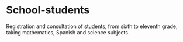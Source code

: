 # School-students
Registration and consultation of students, from sixth to eleventh grade, taking mathematics, Spanish and science subjects.
